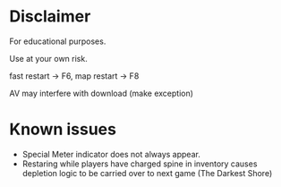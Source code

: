 # Disclaimer
For educational purposes. 

Use at your own risk.

fast restart -> F6,
map restart  -> F8

AV may interfere with download (make exception)


# Known issues
  - Special Meter indicator does not always appear.
  - Restaring while players have charged spine in inventory causes depletion logic to be carried over to next game (The Darkest Shore)
